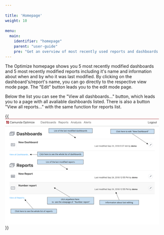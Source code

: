 ```yaml
---

title: 'Homepage'
weight: 10

menu:
  main:
    identifier: "homepage"
    parent: "user-guide"
    pre: "Get an overview of most recently used reports and dashboards for a quick access."
---
```


The Optimize homepage shows you 5 most recently modified dashboards and 5 most recently modified reports including it's name and information about when and by who it was last modified.
By clicking on the dashboard's/report's name, you can go directly to the respective view mode page.
The "Edit" button leads you to the edit mode page.

Below the list you can see the "View all dashboards..." button, which leads you to a page with all avaliable dashboards listed.
There is also a button "View all reports..." with the same function for reports list.

{{<img src="homepage-overview.png" title="Homepage overview">}}
